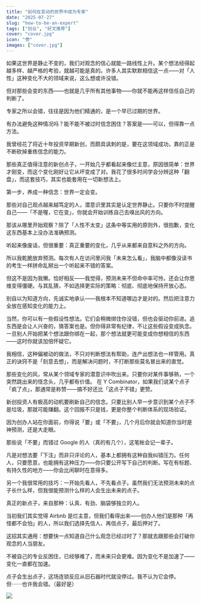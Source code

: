 ```yaml
---
title: "如何在变动的世界中成为专家"
date: "2025-07-27"
slug: "how-to-be-an-expert"
tags: ["创业", "好文推荐"]
cover: "cover.jpg"
icon: "😎"
images: ["cover.jpg"]
---
```

如果这世界是静止不变的，我们对观念的信心就能一路线性上升。某个想法经得起越多样、越严格的考验，就越可能是真的。许多人其实默默相信这一点——对「人性」这种变化不大的领域来说，这么想或许没错。



但对那些会变的东西——也就是几乎所有其他事物——你就不能再这样信任自己的判断了。



专家之所以会错，往往是因为他们精通的，是一个早已过期的世界。



有办法避免这种情况吗？能不能不被过时信念困住？答案是——可以，但得靠一点方法。



我曾经花了将近十年投资早期新创，而颇具讽刺的是，要在这领域成功，靠的正是不断砍掉重练信念的能力。



那些真正值得注意的新创点子，一开始几乎都看起来像烂主意，原因很简单：世界才刚变，而这个变化刚好让它从坏变成了对。我花了很多时间学会分辨这种「翻盘」，而这套技巧，其实也能套用在一切新想法上。



第一步，养成一种信念：世界一定会变。



那些对自己观点越来越笃定的人，潜意识里其实是认定世界静止。只要你不时提醒自己——「不是喔，它在变」，你就会开始训练自己去嗅出风的方向。



那该从哪里开始观察？除了「人性不太变」这条中等实用的原则外，很抱歉，变化这东西基本上没办法准确预测。



听起来像废话，但很重要：真正重要的变化，几乎从来都来自意料之外的方向。



所以我乾脆放弃预测。每次有人在访问里问我「未来怎么看」，我脑中都像没读书的考生一样拼命乱掰出一个听起来不错的答案。



但这不是因为我懒。恰好相反——我觉得，预测未来不但命中率可怜，还会让你思维变得僵硬。与其乱猜，不如选择更实际的策略：彻底、彻底地保持开放心态。



别自以为知道方向，先诚实地承认——我根本不知道哪边才是对的。然后把注意力全放在感知变化的能力上。



当然，你可以有一些假设性想法。它们会稍微绑住你没错，但也会驱动你前进。追东西是会让人兴奋的，猜答案也是。但你得非常有纪律，不让这些假设变成执念。
一旦别人开始把某个想法跟你绑在一起，那个想法就更可能变成你想相信的东西——这时你就该加倍怀疑它。



我相信，这种偏被动的做法，不只对判断想法有帮助，连产出想法也一样管用。真正的诀窍不是「刻意去想」，而是解决问题时，不打断那些莫名冒出来的直觉。



那些变化的风，常从某个领域专家的潜意识中吹出来。只要你对某件事够熟，一个突然跳出来的怪念头，几乎都有价值。
在 Y Combinator，如果我们说某个点子「疯了点」，那通常是称赞——搞不好还比「这点子不错」更赞。



新创投资人有极高的动机要刷新自己的信念。只要比别人早一步意识到某个点子不是垃圾，那就可能赚翻。这个回报不只是钱，更是你整个判断体系的现场验证。



因为创办人站在你面前，你得说「要」或「不要」，几个月后你就会知道你当时是神预测，还是大走眼。



那些说「不要」而错过 Google 的人（真的有几个），这笔帐会记一辈子。



凡是对想法要「下注」而非只评论的人，基本上都拥有这种自我纠错压力。任何人，只要愿意，也能拥有这种压力——你只要公开写下自己的判断。写在有标题、有持久性的地方——你会比闲聊时在意得多。



另一个我很常用的技巧：一开始先看人，不先看点子。虽然我们无法预测未来的点子长什么样，但我很能预测什么样的人会生出未来的点子。



真正的新点子，来自那种：认真、有劲、脑袋够独立的人。



当初我们其实觉得 Airbnb 是烂主意，但我们看得出来——创办人他们是那种「再怪都不会怕」的人，所以我们选择先信人、再信点子，最后押对了。



这招其实通用：想要快一点知道自己什么观念已经过时了？那就去跟那些会打破你观念的人当朋友。



不被自己的专业反困住，已经够难了，而未来只会更难。因为变化不是加速了——变化一直都在加速。



点子会生出点子，这场连锁反应从旧石器时代就没停过。我不认为它会停。
但⋯⋯也许我会错。（最好是）




![](https://prod-files-secure.s3.us-west-2.amazonaws.com/112d0858-5090-4d34-a606-b75eb8d65fd2/46476355-9cf3-4e99-9b7a-3531bc426380/1000202064.png?X-Amz-Algorithm=AWS4-HMAC-SHA256&X-Amz-Content-Sha256=UNSIGNED-PAYLOAD&X-Amz-Credential=ASIAZI2LB466SNH5ZLTJ%2F20250906%2Fus-west-2%2Fs3%2Faws4_request&X-Amz-Date=20250906T091139Z&X-Amz-Expires=3600&X-Amz-Security-Token=IQoJb3JpZ2luX2VjECEaCXVzLXdlc3QtMiJHMEUCIQCCrAD0D6HaYuUtbV4c%2BwTCmR1pg4DfglxleEB6fj48yAIgH1wo9UEUUhUB1gUfSGO8hM0Qklbt%2B3wxOBqNAs%2BI6ukqiAQIiv%2F%2F%2F%2F%2F%2F%2F%2F%2F%2FARAAGgw2Mzc0MjMxODM4MDUiDKlULPRvB21VC0Th7yrcA69UM9S5mK8g77%2FaFr%2FkYgve4iaw4rvn9GaB4vuyRxMZZ6ern0ExKeFw486uyRBkx0i8d3XadnnHJdRGbASHaeLzNQ9kEHDPRDrDxcdS%2FARebh2QdeFvubaB7ywr78VA%2FP4OE85zW9o1QUeb1CNKGtz6NyTcY5JOCy7RLUK2J%2BFwKw7%2FUCMi0%2FH3dIeIYBn8tdIvgTUUu%2FiZzBMRBJ7jBh4ska5gfm24U1ZKMHB7FazNsSySHR1kDCgHJMliDgUiwDKBMz%2Faf03VyCFlugzAVgdlR%2BRBQXTTd%2FxWi%2Fkj%2BxlvJqUrWpXgw5AKlmuSVjOADpjl7XAevB7YQ2Ky893FDTcixrD1HTyknAG6c%2BQ1e97ya0owl8WfhEYtp1RQUcGGBtUD8ABScYMMbosednobpZrR%2F8pz7DrqFzvOuktwtrSnMEA%2BGdejYzYbRXHTOmk06FABO9VrnP9p5z8ZyvFOyCGVf%2BXeFrz7LgxHdNezgfp2bQIJTUiRJYKrWBXuW3A4a88Cn5UIVg8ATw7ccw1%2BPGsVADgs%2BCsqYstl8xHkpeYcS%2F7alRK1mfJeHvhuVb2sCANuuP7bK92pjkbHPT7i6HnZINDDJpEsedJXA%2FTGOpV1GD8OZJQFDtFjXTEKMO7n78UGOqUBWN3ww2y4WlfobuoFutBNewsp4BsP%2B%2BLQ5j8sFIen1nFQzcVEyT17K7OvysQhtXENJ%2FP%2BTF8HtK5sWSc3CZ%2BO6uCxDNRD0IIG8CPQsMKnFEG%2BMyH9lzrSdB1nfZ6SsGxi%2FwAPVSiWYbeFKDq4ZDEuVeR6Iz1vawJk39HIj2Jawt4WWGO8kOO1EyuP8TBExfpwHrKPZ759CjNyK3Z%2BZ45EnLzQvYHb&X-Amz-Signature=8451b2c39573850a2f4faa6bd326ca2dc64550e9611f37f62566862e7ab096ed&X-Amz-SignedHeaders=host&x-amz-checksum-mode=ENABLED&x-id=GetObject)

